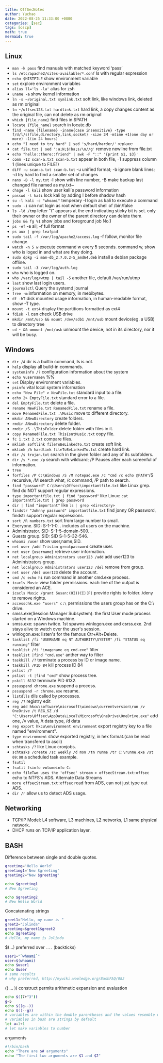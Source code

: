```yaml
---
title: OffSecNotes
author: Yuchao
date: 2022-08-25 11:33:00 +0800
categories: [sec]
tags: [oscp]
math: true
mermaid: true
---
```


## Linux

- ``` man -k pass ``` find manuals with matched keyword ‘pass’ 
- ``` ls /etc/apache2/sites-available/*.conf ``` ls with regular expression
- ``` echo $HISTFILE ``` show environment variable 
- ``` set ``` explore environment variables
- ``` alias ll='ls -la' ``` alias for zsh
- ``` uname -a ``` show kernel information
- ``` ln -s ~/original.txt symlink.txt ``` soft link, like windows link, deleted as rm original
- ``` ln ~/offsec123.txt hardlink.txt ``` hard link, a copy changes content as the original file, can not delete as rm original
- ``` which {file_name} ``` find files in $PATH
- ``` locate {file_name} ``` search in locate.db
- ``` find -name {filename} -iname{case insensitive} -type f/d/l/s(file,directory,link,socket) -size 2M -mtime +1(one day or more) -1(in 24 hours) ``` 
- ``` echo "I need to try hard" | sed 's/hard/harder/' ``` replace
- ``` cat file.txt | sed ':a;N;$!ba;s/\n//g' ``` remove newline from file.txt
- ``` echo "hello::there::friend" | awk -F "::" '{print $1, $3}' ``` 
- ``` comm -12 scan-a.txt scan-b.txt ``` appear in both file, -1 suppress column 1 (lines unique to FILE1)
- ``` diff -u scan-a.txt scan-b.txt ``` -u unified format; -b ignore blank lines; -d try hard to find a smaller set of changes
- ``` nano -B -l my.txt ``` -l show with line number, -B make backup last changed file named as my.txt~
- ``` chage -l kali ``` show user kali`s password information
- ``` passwd -l kali ``` lock kali by adding ! before shadow hash
- ``` su -l kali -c "whoami" ``` temperary -l login as kali to execute a command
- ``` sudo -i ``` can not login as root when default shell of /bin/false
- ``` ls -ld /tmp ``` letter "t" appears at the end indicating sticky bit is set. only their owner or the owner of the parent directory can delete them.
- ``` jobs && fg %1 ``` show jobs and foreground job No.1
- ``` ps -ef ``` -e all; -f full format
- ``` ps aux | grep leafpad ```
- ``` sudo tail -f /var/log/apache2/access.log ``` -f follow, monitor file change.
- ``` watch -n 5 w ``` execute command w every 5 seconds. command w, show who is loged in and what are they doing.
- ``` sudo dpkg -i man-db_2.7.0.2-5_amd64.deb ``` install a debian package offline.
- ``` sudo tail -3 /var/log/auth.log ```
- ``` who ``` who is logged on.
- ``` who /var/log/wtmp | tail -5 ``` another file, default /var/run/utmp
- ``` last ``` show last login users.
- ``` journalctl ``` Query the systemd journal
- ``` free -m ``` information on memory, in mebibytes.
- ``` df -hT ``` disk mounted usage information, in human-readable format, show -T type.
- ``` mount -t ext4 ``` display the partitions formatted as ext4
- ``` fdisk -l ``` can check USB drive
- ``` mkdir /mnt/usb && mount /dev/sdb1 /mnt/usb ``` mount device(eg. a USB) to directory tree
- ``` cd ~ && umount /mnt/usb ``` unmount the device, not in its directory, nor it will be busy.

## Windows

- ``` dir /A ``` dir is a builtin command, ls is not.
- ``` help ``` display all build-in commands.
- ``` systeminfo /? ``` configuration information about the system
- ``` echo %username% ``` %<VARIABLE-NAME>%
- ``` set ``` Display environment variables.
- ``` psinfo ``` vital local system information
- ``` echo "New File" > NewFile.txt ``` standard input to a file.
- ``` echo 2> EmptyFile.txt ``` standard error to a file.
- ``` del EmptyFile.txt ``` delete a file.
- ``` rename NewFile.txt RenamedFile.txt ``` rename a file.
- ``` move RenamedFile.txt .\Music ``` move to different directory.
- ``` mkdir ANewDirectory ``` create folders.
- ``` rmdir ANewDirectory ``` delete folder.
- ``` rmdir /S .\ThisFolder ``` delete folder with files in it.
- ``` copy RenamedFile.txt ThisIsntMusic.txt ``` copy file.
- ``` fc 1.txt 2.txt ``` compare files.
- ``` mklink softlink fileToBeLinkedTo.txt ``` create soft link.
- ``` mklink /h hardlink fileToBeLinkedTo.txt ``` create hard link.
- ``` dir /s trojan.txt ``` search in the given folder and any of its subfolders.
- ``` dir /s *.exe /p ```  search with wildcard; /P Pauses after each screenful of information.
- ``` tree ```
- ``` forfiles /P C:\Windows /S /M notepad.exe /c "cmd /c echo @PATH" ```/S recursive, /M search what, /c command, /P path to search.
- ``` find "password" C:\Users\Offsec\importantfile.txt ``` like Linux grep. find do NOT support regular expressions.
- ``` type importantfile.txt | find "password" ``` like Linux:  ``` cat importantfile.txt | grep password ```
- ``` dir | find "important" ``` like ``` ls | grep <directory> ```
- ``` findstr "Johnny password" importantfile.txt ``` find jonny OR password, findstr support regular expressions.
- ``` sort /R numbers.txt ``` sort from large number to small.
- Everyone. SID: S-1-1-0. . includes all users on the machine.
- Administrator. SID: S-1-5-domain-500. .
- Guests group. SID: SID S-1-5-32-546.
- ``` whoami /user ``` show user,name,SID.
- ``` net user /add Tristan greatpassword ``` create user.
- ``` net user {username} ``` retrieve user information.
- ``` net localgroup Administrators user123 /add ``` add user123 to Administrators group.
- ``` net localgroup Administrators user123 /del ``` remove from group.
- ``` net user /del user123 ``` delete the account.
- ``` cmd /c echo hi ``` run command in another cmd.exe process.
- ``` icacls Music ``` view folder permissions. each line of the output is considered an ACE.
- ``` icacls Music /grant Susan:(OI)(CI)(F) ``` provide rights to folder. /deny to remove rights.
- ``` accesschk.exe "users" c:\ ```  permissions the users group has on the C:\ drive.
- smss.exe(Session Manager Subsystem): the first User mode process started on a Windows machine.
- smss.exe: spawn twitce. 1st spawns winlogon.exe and csrss.exe. 2nd stays alive to watch over the user's session.
- winlogon.exe: listen's for the famous Ctr+Alt+Delete.
- ``` tasklist /fi "USERNAME eq NT AUTHORITY\SYSTEM" /fi "STATUS eq running" ``` filter
- ``` tasklist /fi "imagename eq cmd.exe" ``` filter
- ``` tasklist |find "cmd.exe" ``` anther way to filter
- ``` taskkill /? ``` terminate a process by ID or image name.
- ``` taskkill /PID 84 ``` kill process ID 84
- ``` pslist /? ``` 
- ``` pslist -t |find "cmd" ``` show process tree.
- ``` pskill 6132 ``` terminate PID 6132.
- ``` pssuspend chrome.exe ``` suspend a process.
- ``` pssuspend -r chrome.exe ``` resume.
- ``` listdlls ``` dlls called by processes.
- ``` reg /? ``` registry edit
- ``` reg add hkcu\software\microsoft\windows\currentversion\run /v OneDrive /t REG_SZ /d "C:\Users\Offsec\AppData\Local\Microsoft\OneDrive\OneDrive.exe" ``` add one, /v value, /t data type, /d data
- ``` reg export hkcu\environment environment ``` export registry key to a file named "environment".
- ``` type environment ``` show exported registry, in hex format.(can be read when transfered to ascii)
- ``` schtasks /? ``` like Linux cronjobs.
- ``` schtasks /create /sc weekly /d mon /tn runme /tr C:\runme.exe /st 09:00 ``` a scheduled task example.
- ``` fsutil ``` 
- ``` fsutil fsinfo volumeinfo C: ``` 
- ``` echo fileTwo uses the 'offsec' stream > offsecStream.txt:offsec ``` echo to NTFS`s ADS. Alternate Data Streams
- ``` more offsecStream.txt:offsec ``` read from ADS, can not just type out ADS.
- ``` dir /r ``` allow us to detect ADS usage.

## Networking
- TCP/IP Model: L4 software, L3 machines, L2 networks, L1 same physical network.
- DHCP runs on TCP/IP application layer. 

## BASH

Difference between single and double quotes.
```bash
greeting='Hello World'
greeting1='New $greeting'
greeting2="New $greeting"

echo $greeting1
# New $greeting

echo $greeting2
# New Hello World
```

Concatenating strings
```bash
greet1="Hello, my name is "
greet2="Jolinda"
greeting=$greet1$greet2
echo $greeting
# Hello, my name is Jolinda
```

$(...) preferred over `...` (backticks)
```bash
user1="`whoami`"
user=$(whoami)
echo $user1
echo $user
# same results
# why preferred, http://mywiki.wooledge.org/BashFAQ/082
```

(( ... )) construct permits arithmetic expansion and evaluation
```bash
echo $((7+"3"))
g=5
echo $((g--))
echo $((--g))
# variables are within the double parentheses and the values resemble numbers
# variables in bash are strings by default
let a=1+1
# let make variables to number
```

arguments
```bash
#!/bin/bash
echo "There are $# arguments"
echo "The first two arguments are $1 and $2"
```
